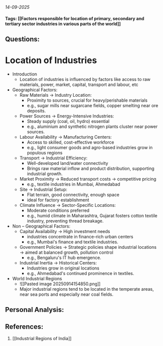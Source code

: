 *14-09-2025*
#### Tags: [[Factors responsible for location of primary, secondary and tertiary sector industries in various parts of the world]]


## Questions:



# Location of Industries

- Introduction
	- Location of industries is influenced by factors like access to raw materials, power, market, capital, transport and labour, etc
- Geographical Factors:
	- Raw Materials → Industry Location: 
		- Proximity to sources, crucial for heavy/perishable materials  
		- e.g., sugar mills near sugarcane fields, copper smelting near ore deposits.
	- Power Sources → Energy-Intensive Industries: 
		- Steady supply (coal, oil, hydro) essential  
		- e.g., aluminium and synthetic nitrogen plants cluster near power sources.
	- Labour Availability → Manufacturing Centers: 
		- Access to skilled, cost-effective workforce  
		- e.g., light consumer goods and agro-based industries grow in populous regions
	- Transport → Industrial Efficiency: 
		- Well-developed land/water connectivity 
		- Brings raw material inflow and product distribution, supporting industrial growth.
	- Market Proximity → Reduced transport costs → competitive pricing  
		- e.g., textile industries in Mumbai, Ahmedabad
	- Site → Industrial Setup: 
		- Flat terrain, good connectivity, enough space  
		- ideal for factory establishment
	- Climate Influence → Sector-Specific Locations: 
		- Moderate conditions preferred  
		- e.g., humid climate in Maharashtra, Gujarat fosters cotton textile industry, preventing thread breakage.
- Non – Geographical Factors:
	- Capital Availability → High investment needs  
		- industries concentrate in finance-rich urban centers 
		- e.g., Mumbai's finance and textile industries.
	- Government Policies → Strategic policies shape industrial locations → aimed at balanced growth, pollution control 
		- e.g., Bengaluru's IT hub emergence.
	- Industrial Inertia → Historical Centers: 
		- Industries grow in original locations  
		- e.g., Ahmedabad's continued prominence in textiles.
- World Industrial Regions
	- ![[Pasted image 20250914154850.png]]
	- Major industrial regions tend to be located in the temperate areas, near sea ports and especially near coal fields.


	




## Personal Analysis:


## References:

1. [[Industrial Regions of India]]
